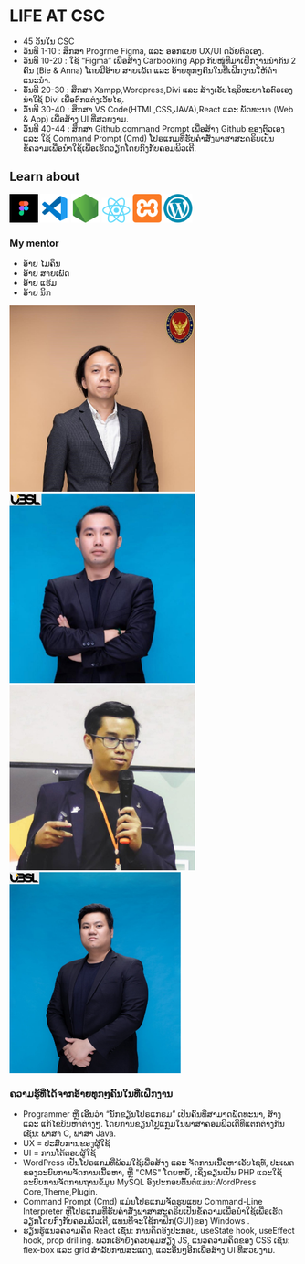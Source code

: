 # LIFE AT CSC
+ 45 ວັນໃນ CSC  
+ ວັນທີ 1-10 : ສຶກສາ Progrme Figma, ແລະ ອອກແບບ UX/UI ດວ້ຍຕົວເອງ.
+ ວັນທີ 10-20 : ໃຊ້ “Figma” ເພຶ່ອສ້າງ  Carbooking App ກັບໜູ່ທີ່ມາເຝິກງານນຳກັນ 2 ຄົນ (Bie & Anna) ໂດຍມີອ້າຍ ສາຍເພັດ ແລະ ອ້າຍທຸກໆຄົນໃນທີ່ເຝິກງານໃຫ້ຄຳແນະນຳ.
+ ວັນທີ 20-30 : ສຶກສາ Xampp,Wordpress,Divi ແລະ ສ້າງເວັບໄຊວິທະຍາໄລຕົວເອງ ນຳໃຊ້ Divi ເພື່ອຕົກແຕ່ງເວັບໄຊ.
+ ວັນທີ 30-40 : ສຶກສາ VS Code(HTML,CSS,JAVA),React ແລະ ພັດທະນາ (Web & App) ເພື່ອສ້າງ UI ທີ່ສວຍງາມ.
+ ວັນທີ 40-44 : ສຶກສາ Github,command Prompt ເພື່ອສ້າງ Github ຂອງຕົວເອງ ແລະ ໃຊ້ Command Prompt (Cmd) ໂປຣແກມທີ່ຮັບຄຳສັ່ງພາສາສະຄຣິບເປັນຂໍ້ຄວາມເພື່ອນຳໃຊ້ເພື່ອເຮັດວຽກໂດຍກົງກັບຄອມພິວເຕີ.
## Learn about
[<img src='img/figma-icon.png' width='50'>](https://www.figma.com/)
[<img src='img/vscode.png' width='50'>](https://code.visualstudio.com/)
[<img src='img/node js.png' width='50'>](https://nodejs.org/en)
[<img src='img/React.png' width='50'>](https://react.dev/)
[<img src='img/Xampp.png' width='50'>](https://www.apachefriends.org/index.html)
[<img src='img/Word Press.png' width='50'>](https://wordpress.org/news/podcast/?gad_source=1&gclid=CjwKCAjw_LOwBhBFEiwAmSEQAaw1gD7hl0PJsI5IwLefpy6SpsVmjDqXeGEQ6FWsi9dSpB7pF30MGxoCcUQQAvD_BwE)

### My mentor 
+ ອ້າຍ ໄມຄິນ
+ ອ້າຍ ສາຍເພັດ
+ ອ້າຍ ແຮ້ມ
+ ອ້າຍ ນິກ

<img src='img/P-maikin.jpg' width='325'>
<img src='img/P-sayphet.jpg' width='325'>
<img src='img/P-ham.jpg' width='325'>
<img src='img/P-nik1.PNG' width='300'>

### ຄວາມຮູ້ທີ່ໄດ້ຈາກອ້າຍທຸກໆຄົນໃນທີ່ເຝິກງານ
+ Programmer ຫຼື ເອີ້ນວ່າ “ນັກຂຽນໂປຣແກຣມ” ເປັນຄົນທີ່ສາມາດພັດທະນາ, ສ້າງ ແລະ ແກ້ໄຂບັນຫາຕ່າງໆ. ໂດຍການຂຽນໂປຼແກຼມໃນພາສາຄອມພິວເຕີທີ່ແຕກຕ່າງກັນເຊັ່ນ: ພາສາ C, ພາສາ Java.
+ UX = ປະສົບການຂອງຜູ້ໃຊ້ 
+ UI = ການໂຕ້ຕອບຜູ້ໃຊ້
+ WordPress ເປັນໂປຣແກມທີ່ພ້ອມໃຊ້ເພື່ອສ້າງ ແລະ ຈັດການເນື້ອຫາເວັບໄຊທ໌, ປະເພດຂອງລະບົບການຈັດການເນື້ອຫາ, ຫຼື "CMS" ໂດຍຫຍໍ້, ເຊິ່ງຂຽນເປັນ PHP ແລະໃຊ້ລະບົບການຈັດການຖານຂໍ້ມູນ MySQL ອົງປະກອບຕົ້ນຕໍແມ່ນ:WordPress Core,Theme,Plugin.
+ Command Prompt (Cmd) ແມ່ນໂປຣແກມຈັດຮູບແບບ Command-Line Interpreter ຫຼືໂປຣແກມທີ່ຮັບຄຳສັ່ງພາສາສະຄຣິບເປັນຂໍ້ຄວາມເພື່ອນຳໃຊ້ເພື່ອເຮັດວຽກໂດຍກົງກັບຄອມພິວເຕີ, ແທນທີ່ຈະໃຊ້ກາຟິກ(GUI)ຂອງ Windows .
+ ຮຽນຮູ້ແນວຄວາມຄິດ React ເຊັ່ນ: ການຄິດອົງປະກອບ, useState hook, useEffect hook, prop drilling. ພວກເຮົາຍັງຄວບຄຸມສຽງ JS, ແນວຄວາມຄິດຂອງ CSS ເຊັ່ນ: flex-box ແລະ grid ສໍາລັບການສະແດງ, ແລະອື່ນໆອີກເພື່ອສ້າງ UI ທີ່ສວຍງາມ.